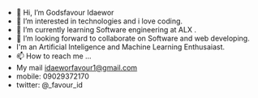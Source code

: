 - 👋 Hi, I’m Godsfavour Idaewor
- 👀 I’m interested in technologies and i love coding.
- 🌱 I’m currently learning Software engineering at ALX .
- 💞️ I’m looking forward to collaborate on Software and web developing.
- I'm an Artificial Inteligence and Machine Learning Enthusaiast.
- 📫 How to reach me ...
- My mail idaeworfavour1@gmail.com
- mobile: 09029372170
- twitter: @_favour_id
